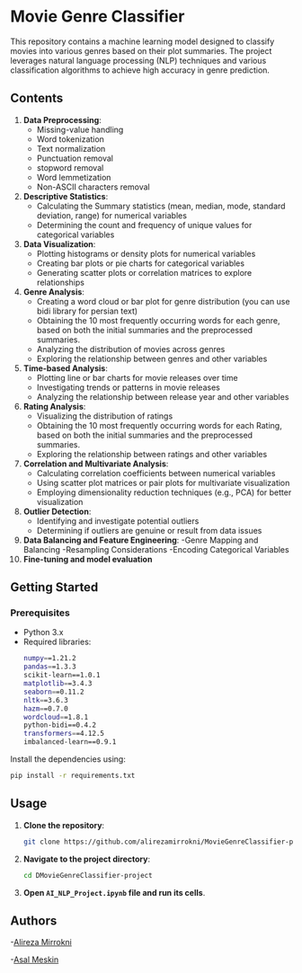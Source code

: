 # Movie Genre Classifier

This repository contains a machine learning model designed to classify movies into various genres based on their plot summaries. The project leverages natural language processing (NLP) techniques and various classification algorithms to achieve high accuracy in genre prediction.

## Contents

1. **Data Preprocessing**:
   - Missing-value handling
   - Word tokenization
   - Text normalization
   - Punctuation removal
   - stopword removal
   - Word lemmetization
   - Non-ASCII characters removal
2. **Descriptive Statistics**:
   - Calculating the Summary statistics (mean, median, mode, standard deviation, range) for numerical variables
   - Determining the count and frequency of unique values for categorical variables
3. **Data Visualization**:
   - Plotting histograms or density plots for numerical variables
   - Creating bar plots or pie charts for categorical variables
   - Generating scatter plots or correlation matrices to explore relationships
4. **Genre Analysis**:
   - Creating a word cloud or bar plot for genre distribution (you can use bidi library for persian text)
   - Obtaining the 10 most frequently occurring words for each genre, based on both the initial summaries and the preprocessed summaries.
   - Analyzing the distribution of movies across genres
   - Exploring the relationship between genres and other variables
5. **Time-based Analysis**:
   - Plotting line or bar charts for movie releases over time
   - Investigating trends or patterns in movie releases
   - Analyzing the relationship between release year and other variables
6. **Rating Analysis**:
   - Visualizing the distribution of ratings
   - Obtaining the 10 most frequently occurring words for each Rating, based on both the initial summaries and the preprocessed summaries.
   - Exploring the relationship between ratings and other variables
7. **Correlation and Multivariate Analysis**:
   - Calculating correlation coefficients between numerical variables
   - Using scatter plot matrices or pair plots for multivariate visualization
   - Employing dimensionality reduction techniques (e.g., PCA) for better visualization
8. **Outlier Detection**:
   - Identifying and investigate potential outliers
   - Determining if outliers are genuine or result from data issues
9. **Data Balancing and Feature Engineering**:
   -Genre Mapping and Balancing
   -Resampling Considerations
   -Encoding Categorical Variables
8. **Fine-tuning and model evaluation**

## Getting Started

### Prerequisites

- Python 3.x
- Required libraries:
   ```bash
   numpy==1.21.2
   pandas==1.3.3
   scikit-learn==1.0.1
   matplotlib==3.4.3
   seaborn==0.11.2
   nltk==3.6.3
   hazm==0.7.0
   wordcloud==1.8.1
   python-bidi==0.4.2
   transformers==4.12.5
   imbalanced-learn==0.9.1
   ```

Install the dependencies using:

```bash
pip install -r requirements.txt
```
## Usage

1. **Clone the repository**:

    ```bash
    git clone https://github.com/alirezamirrokni/MovieGenreClassifier-project.git
    ```

2. **Navigate to the project directory**:

    ```bash
    cd DMovieGenreClassifier-project
    ```
    
3. **Open `AI_NLP_Project.ipynb` file and run its cells**.

## Authors        
-[Alireza Mirrokni](https://github.com/alirezamirrokni)    

-[Asal Meskin](https://github.com/asalmsk)      
